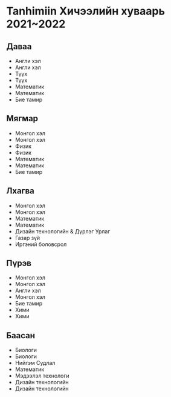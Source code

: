# Tanhimiin Хичээлийн хуваарь 2021~2022
## Даваа
* Англи хэл
* Англи хэл
* Түүх
* Түүх
* Математик
* Математик
* Бие тамир

## Мягмар
* Монгол хэл
* Монгол  хэл
* Физик
* Физик
* Математик
* Математик
* Бие тамир

## Лхагва
* Монгол хэл
* Монгол хэл
* Математик
* Математик
* Дизайн технологийн & Дүрлэг Урлаг
* Газар зүй
* Иргэний боловсрол

## Пүрэв
* Монгол хэл
* Монгол хэл
* Англи хэл
* Монгол хэл
* Бие тамир
* Хими
* Хими

## Баасан
* Биологи
* Биологи
* Нийгэм Судлал
* Математик
* Мэдээлэл технологи
* Дизайн технологийн
* Дизайн технологийн

